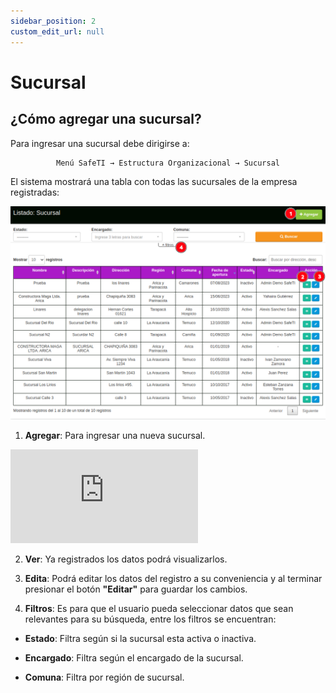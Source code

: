 ```yaml
---
sidebar_position: 2
custom_edit_url: null
---
```

# Sucursal
## ¿Cómo agregar una sucursal?
Para ingresar una sucursal debe dirigirse a:

<div align="center">

```bash
Menú SafeTI → Estructura Organizacional → Sucursal
```
</div>

El sistema mostrará una tabla con todas las sucursales de la empresa registradas:

<div align="center">

![Sucursal](/img/img_manual/img_estructura_organizacional/2023-08-08_10-20.png)

</div>

1. **Agregar**: Para ingresar una nueva sucursal.

<div class="video-responsive">

<iframe src="https://www.youtube.com/embed/cq-yNOxuDXA/?rel=0" title="YouTube video player" frameborder="0" allow="accelerometer; autoplay; clipboard-write; encrypted-media; gyroscope; picture-in-picture; web-share" allowfullscreen></iframe>

</div>


2. **Ver**: Ya registrados los datos podrá visualizarlos.

3. **Edita**: Podrá editar los datos del registro a su conveniencia y al terminar presionar el botón **"Editar"** para guardar los cambios.

4. **Filtros**: Es para que el usuario pueda seleccionar datos que sean relevantes para su búsqueda, entre los filtros se encuentran:

* **Estado**: Filtra según si la sucursal esta activa o inactiva.

* **Encargado**: Filtra según el encargado de la sucursal.

* **Comuna**: Filtra por región de sucursal.